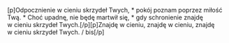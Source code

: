 [p]Odpocznienie w cieniu skrzydeł Twych, * pokój poznam poprzez miłość Twą. * Choć upadnę, nie będę martwił się, * gdy schronienie znajdę w cieniu skrzydeł Twych.[/p][p]Znajdę w cieniu, znajdę w cieniu, znajdę w cieniu skrzydeł Twych. / bis[/p]